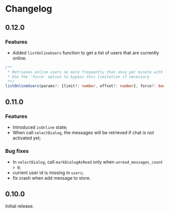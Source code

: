 # Changelog

## 0.12.0

### Features

- Added `listOnlineUsers` function to get a list of users that are currently online.

```typescript
/**
 * Retrieves online users no more frequently than once per minute with same parameters
 * Use the 'force' option to bypass this limitation if necessary
 **/
listOnlineUsers(params?: {limit?: number, offset?: number}, force?: boolean): Promise<User[]>;
```

## 0.11.0

### Features

- Introduced `isOnline` state;
- When call `selectDialog`, the messages will be retrieved if chat is not activated yet;

### Bug fixes

- In `selectDialog`, call `markDialogAsRead` only when `unread_messages_count > 0`;
- current user id is missing in `users`;
- fix crash when add message to store.

## 0.10.0

Initial release.
